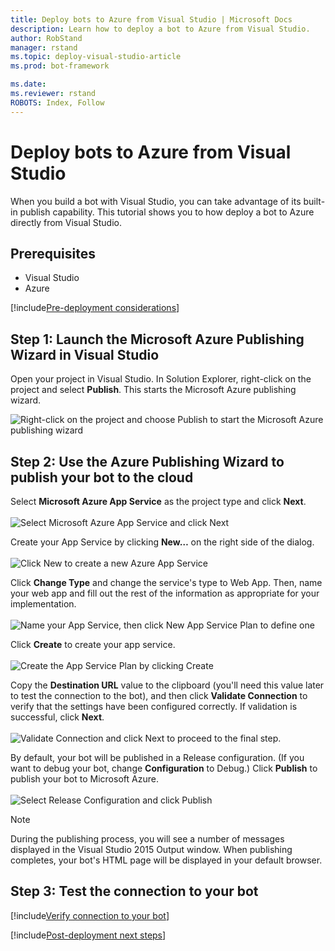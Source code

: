 ```yaml
---
title: Deploy bots to Azure from Visual Studio | Microsoft Docs
description: Learn how to deploy a bot to Azure from Visual Studio.
author: RobStand
manager: rstand
ms.topic: deploy-visual-studio-article
ms.prod: bot-framework

ms.date:
ms.reviewer: rstand
ROBOTS: Index, Follow
---
```

# Deploy bots to Azure from Visual Studio
When you build a bot with Visual Studio, you can take advantage of its built-in publish capability. This tutorial shows you to how deploy a bot to Azure directly from Visual Studio.

## Prerequisites
- Visual Studio
- Azure

[!include[Pre-deployment considerations](~/includes/snippet-deploy-considerations.md)]

## Step 1: Launch the Microsoft Azure Publishing Wizard in Visual Studio

Open your project in Visual Studio. In Solution Explorer, right-click on the project and select **Publish**. This starts the Microsoft Azure publishing wizard.

![Right-click on the project and choose Publish to start the Microsoft Azure publishing wizard](~/media/connector-getstarted-publish-dialog.png)

## Step 2: Use the Azure Publishing Wizard to publish your bot to the cloud

Select **Microsoft Azure App Service** as the project type and click **Next**.<br/><br/>
![Select Microsoft Azure App Service and click Next](~/media/connector-getstarted-publish.png)

Create your App Service by clicking **New…** on the right side of the dialog. <br/><br/>
![Click New to create a new Azure App Service](~/media/connector-getstarted-publish-app-service.png)

Click **Change Type** and change the service's type to Web App.
Then, name your web app and fill out the rest of the information as appropriate for your implementation. <br/><br/>
![Name your App Service, then click New App Service Plan to define one](~/media/connector-getstarted-publish-app-service-create.png)

Click **Create** to create your app service. <br/><br/>
![Create the App Service Plan by clicking Create](~/media/connector-getstarted-publish-app-service-create-spinner.png)

Copy the **Destination URL** value to the clipboard
(you'll need this value later to test the connection to the bot),
and then click **Validate Connection** to verify that the settings have been configured correctly.
If validation is successful, click **Next**. <br/><br/>
![Validate Connection and click Next to proceed to the final step.](~/media/connector-getstarted-publish-destination.png)

By default, your bot will be published in a Release configuration.
(If you want to debug your bot, change **Configuration** to Debug.)
Click **Publish** to publish your bot to Microsoft Azure. <br/><br/>
![Select Release Configuration and click Publish](~/media/connector-getstarted-publish-configuration.png)

> [!NOTE]
> During the publishing process, you will see a number of messages displayed in the Visual Studio 2015 Output window.
> When publishing completes, your bot's HTML page will be displayed in your default browser.

## Step 3: Test the connection to your bot

[!include[Verify connection to your bot](~/includes/snippet-verify-deployment-using-emulator.md)]

[!include[Post-deployment next steps](~/includes/snippet-deploy-next-steps.md)]

